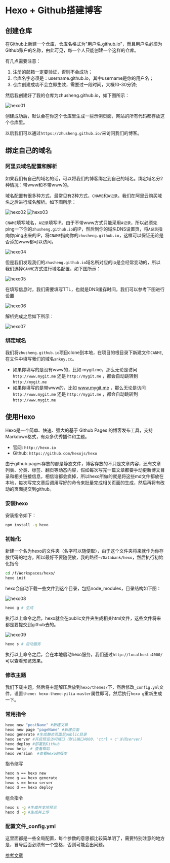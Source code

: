 # Hexo + Github搭建博客

## 创建仓库

在Github上新建一个仓库，仓库名格式为"用户名.github.io"，而且用户名必须为Github账户的名称，由此可见，每一个人只能创建一个这样的仓库。

有几点需要注意：

1. 注册的邮箱一定要验证，否则不会成功；
2. 仓库名字必须是：username.github.io，其中username是你的用户名；
3. 仓库创建成功不会立即生效，需要过一段时间，大概10-30分钟;

然后我创建好了我的仓库为zhusheng.github.io，如下图所示：

![hexo01](https://raw.githubusercontent.com/zhusheng/blog/master/hexo/01.png)

创建成功后，默认会在你这个仓库里生成一些示例页面，网站的所有代码都存放这个仓库里。

以后我们可以通过`https://zhusheng.github.io/`来访问我们的博客。

## 绑定自己的域名

### 阿里云域名配置和解析

如果我们有自己的域名的话，可以将我们的博客绑定到自己的域名。绑定域名分2种情况：带www和不带www的。

域名配置有很多种方式，最常见有2种方式，`CNAME`和`A记录`。我们在阿里云购买域名之后进行域名解析。如下图所示：

![hexo02](https://raw.githubusercontent.com/zhusheng/blog/master/hexo/02.png)
![hexo03](https://raw.githubusercontent.com/zhusheng/blog/master/hexo/03.png)

`CNAME`填写域名，`A记录`填写IP。由于不带www方式只能采用`A记录`，所以必须先ping一下你的`zhusheng.github.io`的IP，然后到你的域名DNS设置页，将`A记录`指向你ping出来的IP，将`CNAME`指向你的`zhusheng.github.io`，这样可以保证无论是否添加www都可以访问。

![hexo04](https://raw.githubusercontent.com/zhusheng/blog/master/hexo/04.png)

但是我们发现我们的`zhusheng.github.io`域名所对应的ip是会经常变动的，所以我们选择`CANME`方式进行域名配置，如下图所示：

![hexo05](https://raw.githubusercontent.com/zhusheng/blog/master/hexo/05.png)

在填写信息时，我们需要填写TTL，也就是DNS缓存时间，我们可以参考下图进行设置

![hexo06](https://raw.githubusercontent.com/zhusheng/blog/master/hexo/06.png)

解析完成之后如下所示：

![hexo07](https://raw.githubusercontent.com/zhusheng/blog/master/hexo/07.png)

### 绑定域名

我们将`zhusheng.github.io`项目clone到本地，在项目的根目录下新建文件`CANME`,在文件中填写我们的域名`snkey.cc`。

- 如果你填写的是没有www的，比如 mygit.me，那么无论是访问 `http://www.mygit.me` 还是 `http://mygit.me` ，都会自动跳转到 `http://mygit.me`
- 如果你填写的是带www的，比如 www.mygit.me ，那么无论是访问 `http://www.mygit.me` 还是 `http://mygit.me` ，都会自动跳转到 `http://www.mygit.me`

## 使用Hexo

Hexo是一个简单、快速、强大的基于 Github Pages 的博客发布工具，支持Markdown格式，有众多优秀插件和主题。

- 官网: `http://hexo.io`
- Github: `https://github.com/hexojs/hexo`

由于github pages存放的都是静态文件，博客存放的不只是文章内容，还有文章列表、分类、标签、翻页等动态内容，假如每次写完一篇文章都要手动更新博文目录和相关链接信息，相信谁都会疯掉，所以hexo所做的就是将这些md文件都放在本地，每次写完文章后调用写好的命令来批量完成相关页面的生成，然后再将有改动的页面提交到github。

### 安装hexo

安装指令如下：

```bash
npm install -g hexo
```

### 初始化

新建一个名为hexo的文件夹（名字可以随便取），由于这个文件夹将来就作为你存放代码的地方，所以最好不要随便放，我的路径`~/Databank/hexo`，然后执行初始化指令

```bash
cd /f/Workspaces/hexo/
hexo init
```

hexo会自动下载一些文件到这个目录，包括node_modules，目录结构如下图：

![hexo08](https://raw.githubusercontent.com/zhusheng/blog/master/hexo/08.png)

```bash
hexo g # 生成
```

执行以上命令之后，hexo就会在public文件夹生成相关html文件，这些文件将来都是要提交到github去的。

![hexo09](https://raw.githubusercontent.com/zhusheng/blog/master/hexo/09.png)

```bash
hexo s # 启动服务
```

执行以上命令之后，会在本地启动hexo服务，我们通过`http://localhost:4000/`可以查看预览效果。

### 修改主题

我们下载主题，然后将主题解压后放到`hexo/themes/`下，然后修改`_config.yml`文件，设置`theme: hexo-theme-yilia-master`属性即可。然后执行`hexo g`重新生成一下。

### 常用指令

```bash
hexo new "postName" #新建文章
hexo new page "pageName" #新建页面
hexo generate #生成静态页面至public目录
hexo server #开启预览访问端口（默认端口4000，'ctrl + c'关闭server）
hexo deploy #部署到GitHub
hexo help  # 查看帮助
hexo version  #查看Hexo的版本
```

指令缩写

```bash
hexo n == hexo new
hexo g == hexo generate
hexo s == hexo server
hexo d == hexo deploy
```

组合指令

```bash
hexo s -g #生成并本地预览
hexo d -g #生成并上传
```

### 配置文件_config.yml

这里面都是一些全局配置，每个参数的意思都比较简单明了，需要特别注意的地方是，冒号后面必须有一个空格，否则可能会出问题。

[参考文章](https://www.cnblogs.com/liuxianan/p/build-blog-website-by-hexo-github.html)
